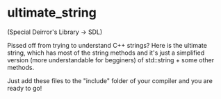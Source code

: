 # ultimate_string

(Special Deirror's Library -> SDL)

Pissed off from trying to understand C++ strings? Here is the ultimate string, which has most of the string methods and it's just a simplified version (more understandable for begginers) of std::string + some other methods.

Just add these files to the "include" folder of your compiler and you are ready to go!
